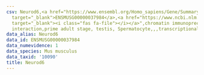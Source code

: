 ```yaml
---
csv: Neurod6,<a href="https://www.ensembl.org/Homo_sapiens/Gene/Summary?db=core;g=ENSMUSG00000037984"
  target="_blank">ENSMUSG00000037984</a>,<a href="https://www.ncbi.nlm.nih.gov/pubmed/25450459"
  target="_blank"><i class="fas fa-file"></i></a>",chromatin immunoprecipitation assay,direct
  interaction,prime adult stage, testis, Spermatocyte,,,transcriptional regulation,
data_alias: Neurod6
data_id: ENSMUSG00000037984
data_numevidence: 1
data_species: Mus musculus
data_taxid: '10090'
title: Neurod6
---
```

